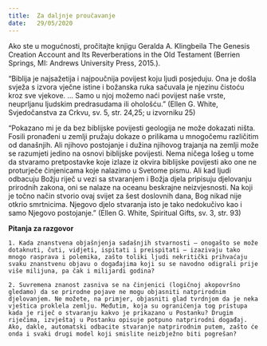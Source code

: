 ```yaml
---
title:  Za daljnje proučavanje
date:   29/05/2020
---
```


Ako ste u mogućnosti, pročitajte knjigu Geralda A. Klingbeila The Genesis Creation Account and Its Reverberations in the Old Testament (Berrien Springs, MI: Andrews University Press, 2015.).

“Biblija je najsažetija i najpoučnija povijest koju ljudi posjeduju. Ona je došla svježa s izvora vječne istine i božanska ruka sačuvala je njezinu čistoću kroz sve vjekove. … Samo u njoj možemo naći povijest naše vrste, neuprljanu ljudskim predrasudama ili ohološću.” (Ellen G. White, Svjedočanstva za Crkvu, sv. 5, str. 24,25; u izvorniku 25)

“Pokazano mi je da bez biblijske povijesti geologija ne može dokazati ništa. Fosili pronađeni u zemlji pružaju dokaze o prilikama u mnogočemu različitim od današnjih. Ali njihovo postojanje i dužina njihovog trajanja na zemlji može se razumjeti jedino na osnovi biblijske povijesti. Nema ničega lošeg u tome da stvaramo pretpostavke koje izlaze iz okvira biblijske povijesti ako one ne proturječe činjenicama koje nalazimo u Svetome pismu. Ali kad ljudi odbacuju Božju riječ u vezi sa stvaranjem i Božja djela pripisuju djelovanju prirodnih zakona, oni se nalaze na oceanu beskrajne neizvjesnosti. Na koji je točno način stvorio ovaj svijet za šest doslovnih dana, Bog nikad nije otkrio smrtnicima. Njegovo djelo stvaranja isto je tako nedokučivo kao i samo Njegovo postojanje.” (Ellen G. White, Spiritual Gifts, sv. 3, str. 93)

**Pitanja za razgovor**

`1.	Kada znanstvena objašnjenja sadašnjih stvarnosti — onogašto se može dotaknuti, čuti, vidjeti, ispitati i preispitati — izazivaju tako mnogo rasprava i polemika, zašto toliki ljudi nekritički prihvaćaju svaku znanstvenu objavu o događajima koji su se navodno odigrali prije više milijuna, pa čak i milijardi godina?`

`2.	Suvremena znanost zasniva se na činjenici (logičnoj akopovršno gledamo) da se prirodne pojave ne mogu objasniti natprirodnim djelovanjem. Ne možete, na primjer, objasniti glad tvrdnjom da je neka vještica proklela zemlju. Međutim, koja su ograničenja tog pristupa kada je riječ o stvaranju kakvo je prikazano u Postanku? Drugim riječima, izvještaj u Postanku opisuje potpuno natprirodni događaj. Ako, dakle, automatski odbacite stvaranje natprirodnim putem, zašto će onda i svaki drugi model koji smislite neizbježno biti pogrešan?`

